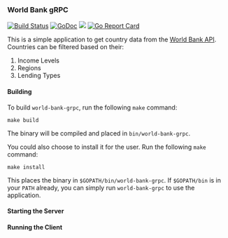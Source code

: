 ### World Bank gRPC

[![Build Status](https://travis-ci.com/eloyekunle/world-bank-grpc.svg?token=gE7ya6SNZs6o39nbGJAd&branch=master)](https://travis-ci.com/eloyekunle/world-bank-grpc)
[![GoDoc](https://godoc.org/github.com/eloyekunle/world-bank-grpc?status.svg)](https://godoc.org/github.com/eloyekunle/world-bank-grpc)
[![](https://images.microbadger.com/badges/image/playmice/world-bank-grpc.svg)](https://microbadger.com/images/playmice/world-bank-grpc "Get your own image badge on microbadger.com")
[![Go Report Card](https://goreportcard.com/badge/github.com/eloyekunle/world-bank-grpc)](https://goreportcard.com/report/github.com/eloyekunle/world-bank-grpc)

This is a simple application to get country data from the [World Bank API](https://datahelpdesk.worldbank.org/knowledgebase/articles/889386-developer-information-overview).
Countries can be filtered based on their:

1. Income Levels
2. Regions
3. Lending Types

#### Building

To build `world-bank-grpc`, run the following `make` command:

```shell script
make build
```

The binary will be compiled and placed in `bin/world-bank-grpc`.

You could also choose to install it for the user. Run the following `make` command:

```shell script
make install
```

This places the binary in `$GOPATH/bin/world-bank-grpc`. If `$GOPATH/bin` is in your `PATH` already, you can simply run
`world-bank-grpc` to use the application.

#### Starting the Server

#### Running the Client

